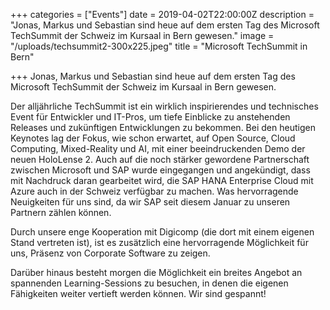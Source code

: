 +++
categories = ["Events"]
date = 2019-04-02T22:00:00Z
description = "Jonas, Markus und Sebastian sind heue auf dem ersten Tag des Microsoft TechSummit der Schweiz im Kursaal in Bern gewesen."
image = "/uploads/techsummit2-300x225.jpeg"
title = "Microsoft TechSummit in Bern"

+++
Jonas, Markus und Sebastian sind heue auf dem ersten Tag des Microsoft TechSummit der Schweiz im Kursaal in Bern gewesen.

Der alljährliche TechSummit ist ein wirklich inspirierendes und technisches Event für Entwickler und IT-Pros, um tiefe Einblicke zu anstehenden Releases und zukünftigen Entwicklungen zu bekommen. Bei den heutigen Keynotes lag der Fokus, wie schon erwartet, auf Open Source, Cloud Computing, Mixed-Reality und AI, mit einer beeindruckenden Demo der neuen HoloLense 2. Auch auf die noch stärker gewordene Partnerschaft zwischen Microsoft und SAP wurde eingegangen und angekündigt, dass mit Nachdruck daran gearbeitet wird, die SAP HANA Enterprise Cloud mit Azure auch in der Schweiz verfügbar zu machen. Was hervorragende Neuigkeiten für uns sind, da wir SAP seit diesem Januar zu unseren Partnern zählen können.

Durch unsere enge Kooperation mit Digicomp (die dort mit einem eigenen Stand vertreten ist), ist es zusätzlich eine hervorragende Möglichkeit für uns, Präsenz von Corporate Software zu zeigen.

Darüber hinaus besteht morgen die Möglichkeit ein breites Angebot an spannenden Learning-Sessions zu besuchen, in denen die eigenen Fähigkeiten weiter vertieft werden können. Wir sind gespannt!